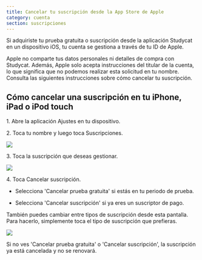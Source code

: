 ```yaml
---
title: Cancelar tu suscripción desde la App Store de Apple
category: cuenta
section: suscripciones
---
```

Si adquiriste tu prueba gratuita o suscripción desde la aplicación Studycat en un dispositivo iOS, tu cuenta se gestiona a través de tu ID de Apple.

Apple no comparte tus datos personales ni detalles de compra con Studycat. Además, Apple solo acepta instrucciones del titular de la cuenta, lo que significa que no podemos realizar esta solicitud en tu nombre. Consulta las siguientes instrucciones sobre cómo cancelar tu suscripción.

## Cómo cancelar una suscripción en tu iPhone, iPad o iPod touch

1\. Abre la aplicación Ajustes en tu dispositivo.

2\. Toca tu nombre y luego toca Suscripciones.

![](/attachments/token/nCIncCXCjZuIPV648xYt0lib3/?name=apple_settings_subscriptions_01.PNG.png)

3\. Toca la suscripción que deseas gestionar.

![](/attachments/token/snrsdRNd9mcFLX6QtMUDNOy3y/?name=apple_device-settings_subscriptions_01.PNG)

4\. Toca Cancelar suscripción.

- Selecciona 'Cancelar prueba gratuita' si estás en tu periodo de prueba.

- Selecciona 'Cancelar suscripción' si ya eres un suscriptor de pago.

También puedes cambiar entre tipos de suscripción desde esta pantalla. Para hacerlo, simplemente toca el tipo de suscripción que prefieras.

![](/attachments/token/dSyv3ALuqCzNu7Rx7JG3JzBWr/?name=apple_device-settings_subscriptions_02.PNG)

Si no ves 'Cancelar prueba gratuita' o 'Cancelar suscripción', la suscripción ya está cancelada y no se renovará.